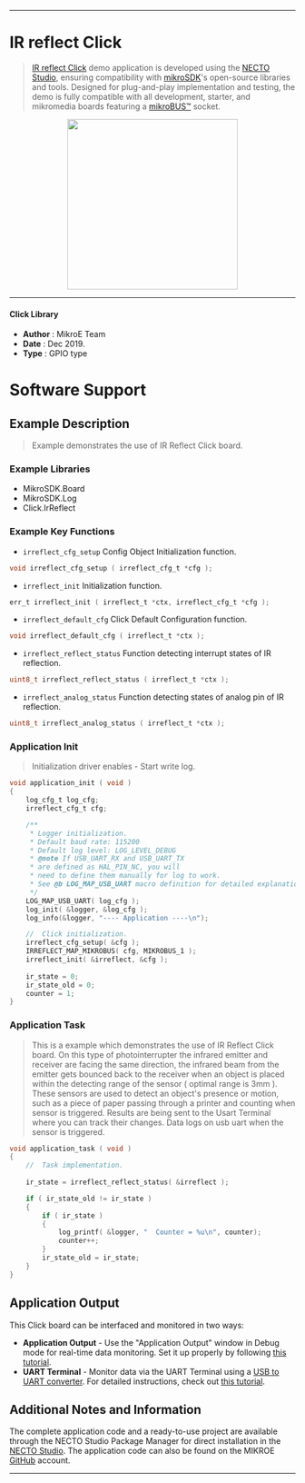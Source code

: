 
---
# IR reflect Click

> [IR reflect Click](https://www.mikroe.com/?pid_product=MIKROE-1882) demo application is developed using
the [NECTO Studio](https://www.mikroe.com/necto), ensuring compatibility with [mikroSDK](https://www.mikroe.com/mikrosdk)'s
open-source libraries and tools. Designed for plug-and-play implementation and testing, the demo is fully compatible with
all development, starter, and mikromedia boards featuring a [mikroBUS&trade;](https://www.mikroe.com/mikrobus) socket.

<p align="center">
  <img src="https://www.mikroe.com/?pid_product=MIKROE-1882&image=1" height=300px>
</p>

---

#### Click Library

- **Author**        : MikroE Team
- **Date**          : Dec 2019.
- **Type**          : GPIO type

# Software Support

## Example Description

> Example demonstrates the use of IR Reflect Click board.

### Example Libraries

- MikroSDK.Board
- MikroSDK.Log
- Click.IrReflect

### Example Key Functions

- `irreflect_cfg_setup` Config Object Initialization function. 
```c
void irreflect_cfg_setup ( irreflect_cfg_t *cfg );
``` 
 
- `irreflect_init` Initialization function. 
```c
err_t irreflect_init ( irreflect_t *ctx, irreflect_cfg_t *cfg );
```

- `irreflect_default_cfg` Click Default Configuration function. 
```c
void irreflect_default_cfg ( irreflect_t *ctx );
```

- `irreflect_reflect_status` Function detecting interrupt states of IR reflection. 
```c
uint8_t irreflect_reflect_status ( irreflect_t *ctx );
```
 
- `irreflect_analog_status` Function detecting states of analog pin of IR reflection. 
```c
uint8_t irreflect_analog_status ( irreflect_t *ctx );
```

### Application Init

> Initialization driver enables - Start write log.

```c
void application_init ( void )
{
    log_cfg_t log_cfg;
    irreflect_cfg_t cfg;

    /** 
     * Logger initialization.
     * Default baud rate: 115200
     * Default log level: LOG_LEVEL_DEBUG
     * @note If USB_UART_RX and USB_UART_TX 
     * are defined as HAL_PIN_NC, you will 
     * need to define them manually for log to work. 
     * See @b LOG_MAP_USB_UART macro definition for detailed explanation.
     */
    LOG_MAP_USB_UART( log_cfg );
    log_init( &logger, &log_cfg );
    log_info(&logger, "---- Application ----\n");

    //  Click initialization.
    irreflect_cfg_setup( &cfg );
    IRREFLECT_MAP_MIKROBUS( cfg, MIKROBUS_1 );
    irreflect_init( &irreflect, &cfg );
    
    ir_state = 0;
    ir_state_old = 0;
    counter = 1;
}
```

### Application Task

> This is a example which demonstrates the use of IR Reflect Click board.
> On this type of photointerrupter the infrared emitter and receiver are facing the same direction,
> the infrared beam from the emitter gets bounced back to the receiver when an object 
> is placed within the detecting range of the sensor ( optimal range is 3mm ).
> These sensors are used to detect an object's presence or motion, such as a piece of paper passing through a printer
> and counting when sensor is triggered.
> Results are being sent to the Usart Terminal where you can track their changes.
> Data logs on usb uart when the sensor is triggered.

```c
void application_task ( void )
{
    //  Task implementation.
    
    ir_state = irreflect_reflect_status( &irreflect );

    if ( ir_state_old != ir_state )
    {
        if ( ir_state )
        {
            log_printf( &logger, "  Counter = %u\n", counter);
            counter++;
        }
        ir_state_old = ir_state;
    }
}
```

## Application Output

This Click board can be interfaced and monitored in two ways:
- **Application Output** - Use the "Application Output" window in Debug mode for real-time data monitoring.
Set it up properly by following [this tutorial](https://www.youtube.com/watch?v=ta5yyk1Woy4).
- **UART Terminal** - Monitor data via the UART Terminal using
a [USB to UART converter](https://www.mikroe.com/click/interface/usb?interface*=uart,uart). For detailed instructions,
check out [this tutorial](https://help.mikroe.com/necto/v2/Getting%20Started/Tools/UARTTerminalTool).

## Additional Notes and Information

The complete application code and a ready-to-use project are available through the NECTO Studio Package Manager for 
direct installation in the [NECTO Studio](https://www.mikroe.com/necto). The application code can also be found on
the MIKROE [GitHub](https://github.com/MikroElektronika/mikrosdk_click_v2) account.

---
